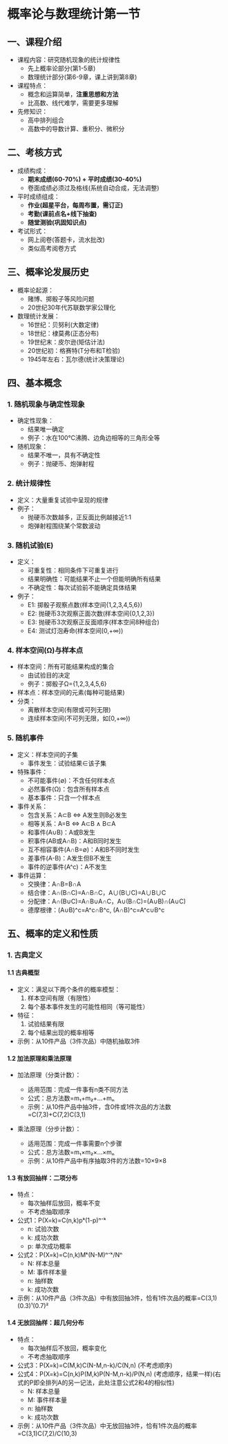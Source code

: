 # 概率论与数理统计第一节

## 一、课程介绍
- 课程内容：研究随机现象的统计规律性
  - 先上概率论部分(第1-5章)
  - 数理统计部分(第6-9章，课上讲到第8章)
- 课程特点：
  - 概念和运算简单，**注重思想和方法**
  - 比高数、线代难学，需要更多理解
- 先修知识：
  - 高中排列组合
  - 高数中的导数计算、重积分、微积分

## 二、考核方式
- 成绩构成：
  - **期末成绩(60-70%) + 平时成绩(30-40%)**
  - 卷面成绩必须过及格线(系统自动合成，无法调整)
- 平时成绩组成：
  - **作业(超星平台，每周布置，需订正)**
  - **考勤(课前点名+线下抽查)**
  - **随堂测验(巩固知识点)**
- 考试形式：
  - 网上阅卷(答题卡，流水批改)
  - 类似高考阅卷方式

## 三、概率论发展历史
- 概率论起源：
  - 赌博、掷骰子等风险问题
  - 20世纪30年代苏联数学家公理化
- 数理统计发展：
  - 16世纪：贝努利(大数定律)
  - 18世纪：棣莫弗(正态分布)
  - 19世纪末：皮尔逊(矩估计法)
  - 20世纪初：格赛特(T分布和T检验)
  - 1945年左右：瓦尔德(统计决策理论)

## 四、基本概念
### 1. 随机现象与确定性现象
- 确定性现象：
  - 结果唯一确定
  - 例子：水在100°C沸腾、边角边相等的三角形全等
- 随机现象：
  - 结果不唯一，具有不确定性
  - 例子：抛硬币、炮弹射程

### 2. 统计规律性
- 定义：大量重复试验中呈现的规律
- 例子：
  - 抛硬币次数越多，正反面比例越接近1:1
  - 炮弹射程围绕某个常数波动

### 3. 随机试验(E)
- 定义：
  - 可重复性：相同条件下可重复进行
  - 结果明确性：可能结果不止一个但能明确所有结果
  - 不确定性：每次试验前不能确定具体结果
- 例子：
  - E1: 掷骰子观察点数(样本空间{1,2,3,4,5,6})
  - E2: 抛硬币3次观察正面次数(样本空间{0,1,2,3})
  - E3: 抛硬币3次观察正反面顺序(样本空间8种组合)
  - E4: 测试灯泡寿命(样本空间[0,+∞))

### 4. 样本空间(Ω)与样本点
- 样本空间：所有可能结果构成的集合
  - 由试验目的决定
  - 例子：掷骰子Ω={1,2,3,4,5,6}
- 样本点：样本空间的元素(每种可能结果)
- 分类：
  - 离散样本空间(有限或可列无限)
  - 连续样本空间(不可列无限，如[0,+∞))

### 5. 随机事件
- 定义：样本空间的子集
  - 事件发生：试验结果∈该子集
- 特殊事件：
  - 不可能事件(∅)：不含任何样本点
  - 必然事件(Ω)：包含所有样本点
  - 基本事件：只含一个样本点
- 事件关系：
  - 包含关系：A⊂B ⇔ A发生则B必发生
  - 相等关系：A=B ⇔ A⊂B ∧ B⊂A
  - 和事件(A∪B)：A或B发生
  - 积事件(AB或A∩B)：A和B同时发生
  - 互不相容事件(A∩B=∅)：A和B不同时发生
  - 差事件(A-B)：A发生但B不发生
  - 事件的逆事件(A^c)：A不发生
- 事件运算：
  - 交换律：A∩B=B∩A
  - 结合律：A∩(B∩C)=A∩B∩C，A∪(B∪C)=A∪B∪C
  - 分配律：A∩(B∪C)=A∩B∪A∩C，A∪(B∩C)=(A∪B)∩(A∪C)
  - 德摩根律：(A∪B)^c=A^c∩B^c, (A∩B)^c=A^c∪B^c

## 五、概率的定义和性质
### 1. 古典定义
#### 1.1 古典概型
- 定义：满足以下两个条件的概率模型：
  1. 样本空间有限（有限性）
  2. 每个基本事件发生的可能性相同（等可能性）
- 特征：
  1. 试验结果有限
  2. 每个结果出现的概率相等
- 示例：从10件产品（3件次品）中随机抽取3件

#### 1.2 加法原理和乘法原理
- 加法原理（分类计数）：
  - 适用范围：完成一件事有n类不同方法
  - 公式：总方法数=m₁+m₂+...+mₙ
  - 示例：从10件产品中抽3件，含0件或1件次品的方法数=C(7,3)+C(7,2)C(3,1)

- 乘法原理（分步计数）：
  - 适用范围：完成一件事需要n个步骤
  - 公式：总方法数=m₁×m₂×...×mₙ
  - 示例：从10件产品中有序抽取3件的方法数=10×9×8

#### 1.3 有放回抽样：二项分布
- 特点：
  - 每次抽样后放回，概率不变
  - 不考虑抽取顺序
- 公式1：P(X=k)=C(n,k)pᵏ(1-p)ⁿ⁻ᵏ
  - n: 试验次数
  - k: 成功次数
  - p: 单次成功概率
- 公式2：P(X=k)=C(n,k)Mᵏ(N-M)ⁿ⁻ᵏ/Nⁿ
  - N: 样本总量
  - M: 事件样本量
  - n: 抽样数
  - k: 成功次数
- 示例：从10件产品（3件次品）中有放回抽3件，恰有1件次品的概率=C(3,1)(0.3)¹(0.7)²

#### 1.4 无放回抽样：超几何分布
- 特点：
  - 每次抽样后不放回，概率变化
  - 不考虑抽取顺序
- 公式3：P(X=k)=C(M,k)C(N-M,n-k)/C(N,n) (不考虑顺序)
- 公式4：P(X=k)=C(n,k)P(M,k)P(N-M,n-k)/P(N,n) (考虑顺序，结果一样)(右式的P即全排列A的另一记法，此处注意公式2和4的相似性)
  - N: 样本总量
  - M: 事件样本量
  - n: 抽样数
  - k: 成功次数
- 示例：从10件产品（3件次品）中无放回抽3件，恰有1件次品的概率=C(3,1)C(7,2)/C(10,3)

